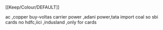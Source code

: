 [[Keep/Colour/DEFAULT]] 

ac ,copper buy-voltas
carrier
power ,adani power,tata
import coal so 
sbi cards no
hdfc,iici ,indusland ,only for cards

